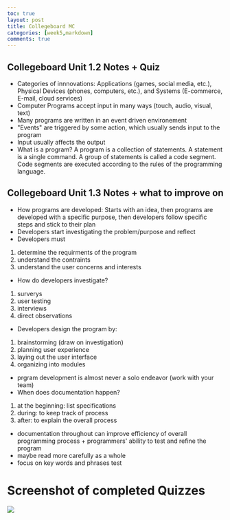 ```yaml
---
toc: true
layout: post
title: Collegeboard MC  
categories: [week5,markdown]
comments: true
---
```

## Collegeboard Unit 1.2 Notes + Quiz
- Categories of innnovations: Applications (games, social media, etc.), Physical Devices (phones, computers, etc.), and Systems (E-commerce, E-mail, cloud services)
- Computer Programs accept input in many ways (touch, audio, visual, text)
- Many programs are written in an event driven environement
- "Events" are triggered by some action, which usually sends input to the program
- Input usually affects the output
- What is a program? A program is a collection of statements. A statement is a single command. A group of statements is called a code segment. Code segments are executed according to the rules of the programming language.

## Collegeboard Unit 1.3 Notes + what to improve on 
- How programs are developed: Starts with an idea, then programs are developed with a specific purpose, then developers follow specific steps and stick to their plan
- Developers start investigating the problem/purpose and reflect
- Developers must
1. determine the requirments of the program
2. understand the contraints
3. understand the user concerns and interests 
- How do developers investigate?
1. surverys
2. user testing
3. interviews
4. direct observations
- Developers design the program by:
1. brainstorming (draw on investigation)
2. planning user experience
3. laying out the user interface
4. organizing into modules
- prgram development is almost never a solo endeavor (work with your team)
- When does documentation happen?
1. at the beginning: list specifications
2. during: to keep track of process
3. after: to explain the overall process
- documentation throughout can improve efficiency of overall programming process + programmers' ability to test and refine the program 
- maybe read more carefully as a whole 
- focus on key words and phrases test

# Screenshot of completed Quizzes
![]({{site.baseurl}}/images/cbmc.png)